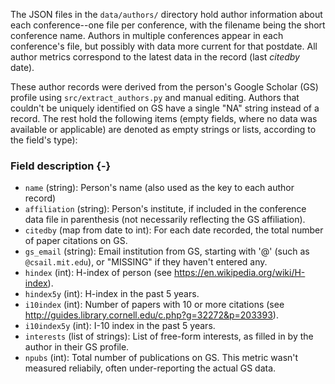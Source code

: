 The JSON files in the `data/authors/` directory hold author information about each conference--one file per conference, with the filename being the short conference name. Authors in multiple conferences appear in each conference's file, but possibly with data more current for that postdate. All author metrics correspond to the latest data in the record (last _citedby_ date). 

 These author records were derived from the person's Google Scholar (GS) profile using `src/extract_authors.py` and manual editing. Authors that couldn't be uniquely identified on GS have a single "NA" string instead of a record. The rest hold the following items (empty fields, where no data was available or applicable) are denoted as empty strings or lists, according to the field's type):

### Field description {-}

* `name` (string): Person's name (also used as the key to each author record)
* `affiliation` (string): Person's institute, if included in the conference data file in parenthesis (not necessarily reflecting the GS affiliation).
* `citedby` (map from date to int): For each date recorded, the total number of paper citations on GS.
* `gs_email` (string): Email institution from GS, starting with '@' (such as `@csail.mit.edu`), or "MISSING" if they haven't entered any.
* `hindex` (int): H-index of person (see https://en.wikipedia.org/wiki/H-index).
* `hindex5y` (int): H-index in the past 5 years.
* `i10index` (int): Number of papers with 10 or more citations (see http://guides.library.cornell.edu/c.php?g=32272&p=203393).
* `i10index5y` (int): I-10 index in the past 5 years.
* `interests` (list of strings): List of free-form interests, as filled in by the author in their GS profile.
* `npubs` (int): Total number of publications on GS. This metric wasn't measured reliabily, often under-reporting the actual GS data.
